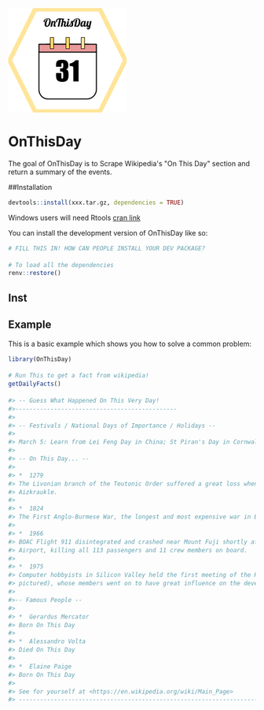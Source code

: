 <img src="OnThisDay logo.png"/>

# OnThisDay

<!-- badges: start -->

<!-- badges: end -->

The goal of OnThisDay is to Scrape Wikipedia's "On This Day" section and return a summary of the events.

##Installation

``` r
devtools::install(xxx.tar.gz, dependencies = TRUE)
```

Windows users will need Rtools [cran link](https://cran.r-project.org/bin/windows/Rtools/)

You can install the development version of OnThisDay like so:

``` r
# FILL THIS IN! HOW CAN PEOPLE INSTALL YOUR DEV PACKAGE?

# To load all the dependencies
renv::restore()
```

## Inst

## Example

This is a basic example which shows you how to solve a common problem:

``` r
library(OnThisDay)

# Run This to get a fact from wikipedia!
getDailyFacts()

#> -- Guess What Happened On This Very Day! 
#>----------------------------------------------
#>
#> -- Festivals / National Days of Importance / Holidays --
#>
#> March 5: Learn from Lei Feng Day in China; St Piran's Day in Cornwall, England
#>
#> -- On This Day... --
#>
#> *  1279
#> The Livonian branch of the Teutonic Order suffered a great loss when 71 knights died in the Battle of
#> Aizkraukle.
#>
#> *  1824
#> The First Anglo-Burmese War, the longest and most expensive war in British Indian history, began.
#>
#> *  1966
#> BOAC Flight 911 disintegrated and crashed near Mount Fuji shortly after departure from Tokyo International
#> Airport, killing all 113 passengers and 11 crew members on board.
#>
#> *  1975
#> Computer hobbyists in Silicon Valley held the first meeting of the Homebrew Computer Club (founder
#> pictured), whose members went on to have great influence on the development of the personal computer.
#>
#>-- Famous People --
#>
#> *  Gerardus Mercator
#> Born On This Day
#>
#> *  Alessandro Volta
#> Died On This Day
#>
#> *  Elaine Paige
#> Born On This Day
#>
#> See for yourself at <https://en.wikipedia.org/wiki/Main_Page>
#> --------------------------------------------------------------------------------------
```
